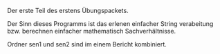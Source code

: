 Der erste Teil des erstens Übungspackets.

Der Sinn dieses Programms ist das erlenen einfacher String verabeitung bzw. berechnen einfacher mathematisch Sachverhältnisse.

Ordner sen1 und sen2 sind im einem Bericht kombiniert.

